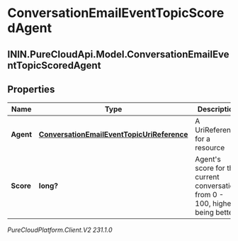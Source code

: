 # ConversationEmailEventTopicScoredAgent

## ININ.PureCloudApi.Model.ConversationEmailEventTopicScoredAgent

## Properties

|Name | Type | Description | Notes|
|------------ | ------------- | ------------- | -------------|
| **Agent** | [**ConversationEmailEventTopicUriReference**](ConversationEmailEventTopicUriReference) | A UriReference for a resource | [optional] |
| **Score** | **long?** | Agent&#39;s score for the current conversation, from 0 - 100, higher being better | [optional] |



_PureCloudPlatform.Client.V2 231.1.0_
